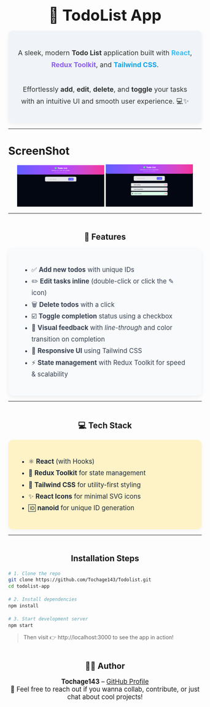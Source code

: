 <h1 align="center" style="font-size: 2.5rem; margin-bottom: 1rem;">📝 TodoList App</h1>

<div align="center" style="background-color: #f0f4f8; padding: 1.5rem; border-radius: 12px; max-width: 800px; margin: auto; box-shadow: 0 4px 12px rgba(0,0,0,0.05);">
  <p style="font-size: 1.1rem; line-height: 1.8; color: #333;">
    A sleek, modern <strong>Todo List</strong> application built with 
    <span style="color: #38bdf8; font-weight: bold;">React</span>, 
    <span style="color: #8b5cf6; font-weight: bold;">Redux Toolkit</span>, and 
    <span style="color: #0ea5e9; font-weight: bold;">Tailwind CSS</span>.  
    <br/><br/>
    Effortlessly <strong>add</strong>, <strong>edit</strong>, <strong>delete</strong>, and <strong>toggle</strong> your tasks 
    with an intuitive UI and smooth user experience. 💻✨
  </p>
</div>

---

# ScreenShot

<p align="center"> <img src="./ScreenShot/Screenshot%202025-06-03%20095336.png" alt="Todo App Screenshot" width="45%" /> <img src="./ScreenShot/Screenshot%202025-06-03%20095447.png" alt="Add item" width="45%" /> </p>

---
<h2 align="center" style="margin-top: 3rem;">🚀 Features</h2>

<div style="background-color: #f8fafc; padding: 1.5rem 2rem; border-radius: 12px; max-width: 800px; margin: auto; box-shadow: 0 4px 12px rgba(0,0,0,0.06);">
  <ul style="line-height: 1.8; font-size: 1.05rem; color: #374151;">
    <li>✅ <strong>Add new todos</strong> with unique IDs</li>
    <li>✏️ <strong>Edit tasks inline</strong> (double-click or click the ✎ icon)</li>
    <li>🗑️ <strong>Delete todos</strong> with a click</li>
    <li>☑️ <strong>Toggle completion</strong> status using a checkbox</li>
    <li>🎨 <strong>Visual feedback</strong> with <em>line-through</em> and color transition on completion</li>
    <li>📱 <strong>Responsive UI</strong> using Tailwind CSS</li>
    <li>⚡ <strong>State management</strong> with Redux Toolkit for speed & scalability</li>
  </ul>
</div>

---

<h2 align="center" style="margin-top: 3rem;">💻 Tech Stack</h2>

<div align="center" style="background-color: #fef3c7; padding: 1.5rem; border-radius: 12px; max-width: 700px; margin: auto; box-shadow: 0 4px 12px rgba(0,0,0,0.04); color: #1f2937;">
  <ul style="text-align: left; font-size: 1.05rem; line-height: 1.8;">
    <li>⚛️ <strong>React</strong> (with Hooks)</li>
    <li>🧠 <strong>Redux Toolkit</strong> for state management</li>
    <li>🎨 <strong>Tailwind CSS</strong> for utility-first styling</li>
    <li>✨ <strong>React Icons</strong> for minimal SVG icons</li>
    <li>🆔 <strong>nanoid</strong> for unique ID generation</li>
  </ul>
</div>

---

<h2 align="center" style="margin-top: 3rem;">Installation Steps</h2>

```bash
# 1. Clone the repo
git clone https://github.com/Tochage143/Todolist.git
cd todolist-app

# 2. Install dependencies
npm install

# 3. Start development server
npm start
```
> Then visit 👉 http://localhost:3000 to see the app in action!

<h2 align="center" style="margin-top: 3rem;">🙋‍♂️ Author</h2> <p align="center" style="font-size: 1.05rem;"> <strong>Tochage143</strong> – <a href="https://github.com/Tochage143" target="_blank">GitHub Profile</a><br/> 💬 Feel free to reach out if you wanna collab, contribute, or just chat about cool projects! </p>